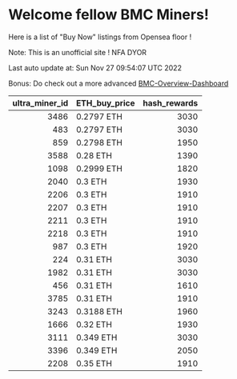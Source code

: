 # Welcome fellow BMC Miners!
Here is a list of "Buy Now" listings from Opensea floor !

Note: This is an unofficial site ! NFA DYOR

Last auto update at: Sun Nov 27 09:54:07 UTC 2022

Bonus: Do check out a more advanced [BMC-Overview-Dashboard](https://dune.com/defifunk/BMC-Overview-Dashboard)


|   ultra_miner_id | ETH_buy_price   |   hash_rewards |
|-----------------:|:----------------|---------------:|
|             3486 | 0.2797 ETH      |           3030 |
|              483 | 0.2797 ETH      |           3030 |
|              859 | 0.2798 ETH      |           1950 |
|             3588 | 0.28 ETH        |           1390 |
|             1098 | 0.2999 ETH      |           1820 |
|             2040 | 0.3 ETH         |           1930 |
|             2206 | 0.3 ETH         |           1910 |
|             2207 | 0.3 ETH         |           1910 |
|             2211 | 0.3 ETH         |           1910 |
|             2218 | 0.3 ETH         |           1910 |
|              987 | 0.3 ETH         |           1920 |
|              224 | 0.31 ETH        |           3030 |
|             1982 | 0.31 ETH        |           3030 |
|              456 | 0.31 ETH        |           1610 |
|             3785 | 0.31 ETH        |           1910 |
|             3243 | 0.3188 ETH      |           1960 |
|             1666 | 0.32 ETH        |           1930 |
|             3111 | 0.349 ETH       |           3030 |
|             3396 | 0.349 ETH       |           2050 |
|             2208 | 0.35 ETH        |           1910 |